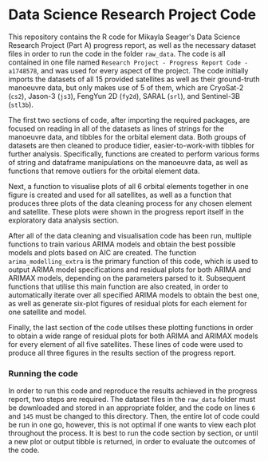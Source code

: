 # Data Science Research Project Code
This repository contains the R code for Mikayla Seager's Data Science Research Project (Part A) progress report, as well as the necessary dataset files in order to run the code in the folder `raw_data`. The code is all contained in one file named `Research Project - Progress Report Code - a1748578`, and was used for every aspect of the project. The code initially imports the datasets of all 15 provided satellites as well as their ground-truth manoeuvre data, but only makes use of 5 of them, which are CryoSat-2 (`cs2`), Jason-3 (`js3`), FengYun 2D (`fy2d`), SARAL (`srl`), and Sentinel-3B (`stl3b`).

The first two sections of code, after importing the required packages, are focused on reading in all of the datasets as lines of strings for the manoeuvre data, and tibbles for the orbital element data. Both groups of datasets are then cleaned to produce tidier, easier-to-work-with tibbles for further analysis. Specifically, functions are created to perform various forms of string and dataframe manipulations on the manoeuvre data, as well as functions that remove outliers for the orbital element data.

Next, a function to visualise plots of all 6 orbital elements together in one figure is created and used for all satellites, as well as a function that produces three plots of the data cleaning process for any chosen element and satellite. These plots were shown in the progress report itself in the exploratory data analysis section.

After all of the data cleaning and visualisation code has been run, multiple functions to train various ARIMA models and obtain the best possible models and plots based on AIC are created. The function `arima_modelling_extra` is the primary function of this code, which is used to output ARIMA model specifications and residual plots for both ARIMA and ARIMAX models, depending on the parameters parsed to it. Subsequent functions that utilise this main function are also created, in order to automatically iterate over all specified ARIMA models to obtain the best one, as well as generate six-plot figures of residual plots for each element for one satellite and model.

Finally, the last section of the code utilses these plotting functions in order to obtain a wide range of residual plots for both ARIMA and ARIMAX models for every element of all five satellites. These lines of code were used to produce all three figures in the results section of the progress report.

### Running the code
In order to run this code and reproduce the results achieved in the progress report, two steps are required. The dataset files in the `raw_data` folder must be downloaded and stored in an appropriate folder, and the code on lines `6` and `145` must be changed to this directory. Then, the entire lot of code could be run in one go, however, this is not optimal if one wants to view each plot throughout the process. It is best to run the code section by section, or until a new plot or output tibble is returned, in order to evaluate the outcomes of the code.
